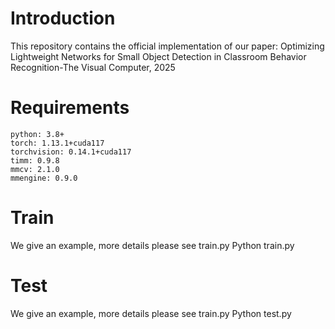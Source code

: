 # Introduction
This repository contains the official implementation of our paper:
Optimizing Lightweight Networks for Small Object Detection in Classroom Behavior Recognition-The Visual Computer, 2025
# Requirements
    python: 3.8+
    torch: 1.13.1+cuda117
    torchvision: 0.14.1+cuda117
    timm: 0.9.8
    mmcv: 2.1.0
    mmengine: 0.9.0
# Train
We give an example, more details please see train.py
    Python train.py
# Test
We give an example, more details please see train.py
    Python test.py
